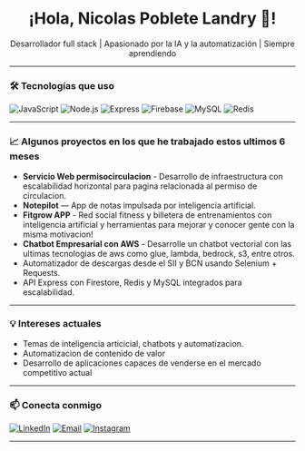   <h1 align="center">¡Hola, Nicolas Poblete Landry 👋!</h1>

<p align="center">
  Desarrollador full stack | Apasionado por la IA y la automatización | Siempre aprendiendo
</p>

---

### 🛠️ Tecnologías que uso

![JavaScript](https://img.shields.io/badge/-JavaScript-F7DF1E?logo=javascript&logoColor=black&style=flat-square)
![Node.js](https://img.shields.io/badge/-Node.js-339933?logo=node.js&logoColor=white&style=flat-square)
![Express](https://img.shields.io/badge/-Express.js-000000?logo=express&logoColor=white&style=flat-square)
![Firebase](https://img.shields.io/badge/-Firebase-FFCA28?logo=firebase&logoColor=black&style=flat-square)
![MySQL](https://img.shields.io/badge/-MySQL-4479A1?logo=mysql&logoColor=white&style=flat-square)
![Redis](https://img.shields.io/badge/-Redis-DC382D?logo=redis&logoColor=white&style=flat-square)

---

### 📈 Algunos proyectos en los que he trabajado estos ultimos 6 meses
- **Servicio Web permisocirculacion** - Desarrollo de infraestructura con escalabilidad horizontal para pagina relacionada al permiso de circulacion.
- **Notepilot** — App de notas impulsada por inteligencia artificial.
- **Fitgrow APP** - Red social fitness y billetera de entrenamientos con inteligencia artificial y herramientas para mejorar y conocer gente con la misma motivacion!
- **Chatbot Empresarial con AWS** - Desarrolle un chatbot vectorial con las ultimas tecnologias de aws como glue, lambda, bedrock, s3, entre otros.
- Automatizador de descargas desde el SII y BCN usando Selenium + Requests.
- API Express con Firestore, Redis y MySQL integrados para escalabilidad.


---

### 💡 Intereses actuales

- Temas de inteligencia articicial, chatbots y automatizacion.
- Automatizacion de contenido de valor
- Desarrollo de aplicaciones capaces de venderse en el mercado competitivo actual

---

### 📫 Conecta conmigo

[![LinkedIn](https://img.shields.io/badge/-LinkedIn-0A66C2?logo=linkedin&logoColor=white&style=flat-square)](https://linkedin.com/in/tuusuario)
[![Email](https://img.shields.io/badge/-Email-D14836?logo=gmail&logoColor=white&style=flat-square)](mailto:tuemail@gmail.com)
[![Instagram](https://img.shields.io/badge/-Instagram-E4405F?logo=instagram&logoColor=white&style=flat-square)](https://instagram.com/tuusuario)

---


